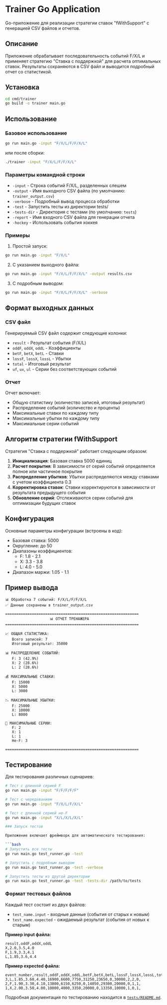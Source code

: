 # Trainer Go Application

Go-приложение для реализации стратегии ставок "fWithSupport" с генерацией CSV файлов и отчетов.

## Описание

Приложение обрабатывает последовательность событий F/X/L и применяет стратегию "Ставка с поддержкой" для расчета оптимальных ставок. Результаты сохраняются в CSV файл и выводится подробный отчет со статистикой.

## Установка

```bash
cd cmd/trainer
go build -o trainer main.go
```

## Использование

### Базовое использование

```bash
go run main.go -input "F/X/L/F/F/X/L"
```

или после сборки:

```bash
./trainer -input "F/X/L/F/F/X/L"
```

### Параметры командной строки

- `-input` - Строка событий F/X/L, разделенных слешем
- `-output` - Имя выходного CSV файла (по умолчанию: `trainer_output.csv`)
- `-verbose` - Подробный вывод процесса обработки
- `-test` - Запустить тесты из директории tests/
- `-tests-dir` - Директория с тестами (по умолчанию: `tests`)
- `-report` - Имя входного CSV файла для генерации отчета
- `-hockey` - Использовать события хоккея

### Примеры

1. Простой запуск:
```bash
go run main.go -input "F/X/L"
```

2. С указанием выходного файла:
```bash
go run main.go -input "F/X/L/F/F/X/L" -output results.csv
```

3. С подробным выводом:
```bash
go run main.go -input "F/X/L/F/F/X/L" -verbose
```

## Формат выходных данных

### CSV файл

Генерируемый CSV файл содержит следующие колонки:
- `result` - Результат события (F/X/L)
- `oddF`, `oddX`, `oddL` - Коэффициенты
- `betF`, `betX`, `betL` - Ставки
- `lossF`, `lossX`, `lossL` - Убытки
- `total` - Итоговый результат
- `uf`, `ux`, `ul` - Серии без соответствующих событий

### Отчет

Отчет включает:
- Общую статистику (количество записей, итоговый результат)
- Распределение событий (количество и проценты)
- Максимальные ставки по каждому типу
- Максимальные убытки по каждому типу
- Максимальные серии событий

## Алгоритм стратегии fWithSupport

Стратегия "Ставка с поддержкой" работает следующим образом:

1. **Инициализация**: Базовая ставка 5000 единиц
2. **Расчет покрытия**: В зависимости от серий событий определяется полное или частичное покрытие
3. **Распределение убытков**: Убытки распределяются между ставками с учетом коэффициента 0.3
4. **Корректировка ставок**: Ставки корректируются в зависимости от результата предыдущего события
5. **Обновление серий**: Отслеживаются серии событий для оптимизации будущих ставок

## Конфигурация

Основные параметры конфигурации (встроены в код):
- Базовая ставка: 5000
- Округление: до 50
- Диапазоны коэффициентов:
  - F: 1.8 - 2.1
  - X: 3.3 - 3.8
  - L: 4.0 - 5.0
- Диапазон маржи: 1.05 - 1.1

## Пример вывода

```
📊 Обработка 7 событий: F/X/L/F/F/X/L
✅ Данные сохранены в trainer_output.csv

============================================================
                    📊 ОТЧЕТ ТРЕНАЖЕРА
============================================================

📈 ОБЩАЯ СТАТИСТИКА:
   Всего записей: 7
   Итоговый результат: 35000

📊 РАСПРЕДЕЛЕНИЕ СОБЫТИЙ:
   F: 3 (42.9%)
   X: 2 (28.6%)
   L: 2 (28.6%)

💰 МАКСИМАЛЬНЫЕ СТАВКИ:
   F: 15000
   X: 5000
   L: 3000

📉 МАКСИМАЛЬНЫЕ УБЫТКИ:
   F: 25000
   X: 10000
   L: 8000

🔄 МАКСИМАЛЬНЫЕ СЕРИИ:
   F: 2
   X: 1
   L: 1
   Не-F: 3

============================================================
```

## Тестирование

Для тестирования различных сценариев:

```bash
# Тест с длинной серией F
go run main.go -input "F/F/F/F/F"

# Тест с чередованием
go run main.go -input "F/X/L/F/X/L"

# Тест с длинной серией не-F
go run main.go -input "X/L/X/L/X/L"

### Запуск тестов

Приложение включает фреймворк для автоматического тестирования:

```bash
# Запустить все тесты
go run main.go test_runner.go -test

# Запустить с подробным выводом
go run main.go test_runner.go -test -verbose

# Запустить тесты из другой директории
go run main.go test_runner.go -test -tests-dir /path/to/tests
```

### Формат тестовых файлов

Каждый тест состоит из двух файлов:
- `test_name.input` - входные данные (события от старых к новым)
- `test_name.expected` - ожидаемый результат (события от новых к старым)

**Пример input файла:**
```
result,oddF,oddX,oddL
X,2.0,3.5,4.0
F,1.9,3.3,4.1
L,1.85,3.6,4.4
```

**Пример expected файла:**
```
event_number,result,oddF,oddX,oddL,betF,betX,betL,lossF,lossX,lossL,total,uf,ux,ul,pattern
3,L,1.85,3.60,4.40,16900,6600,7750,31250,23650,0,30000,2,2,0,
2,F,1.90,3.30,4.10,13800,6150,6250,0,14050,29300,20000,0,1,1,
1,X,2.00,3.50,4.00,10000,4000,3350,20000,0,13350,10000,1,0,1,
```

Подробная документация по тестированию находится в [`tests/README.md`](tests/README.md).